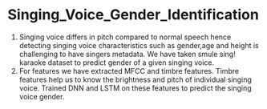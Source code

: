 # Singing_Voice_Gender_Identification

1. Singing voice differs in pitch compared to normal speech hence detecting singing voice characteristics 
such as gender,age and height is challenging to have singers metadata. We have taken smule sing! karaoke dataset 
to predict gender of a given singing voice.
2. For features we have extracted MFCC and timbre features. Timbre features help us to know the brightness and 
pitch of individual singing voice. Trained DNN and LSTM on these features to predict the singing voice gender.
